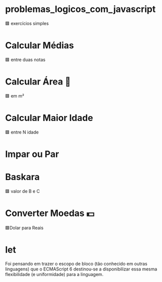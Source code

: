 # problemas_logicos_com_javascript
:green_square: exercícios simples 
# Calcular Médias 
 :green_square: entre duas notas 
# Calcular Área :triangular_ruler:
 :green_square: em m²
# Calcular Maior Idade
 :green_square: entre N idade
# Impar ou Par
# Baskara
 :green_square: valor de B e C
# Converter Moedas :dollar:
:green_square:Dolar para Reais
# let
Foi pensando em trazer o escopo de bloco (tão conhecido em outras linguagens) que o ECMAScript 6 destinou-se a disponibilizar essa mesma flexibilidade (e uniformidade) para a linguagem.

